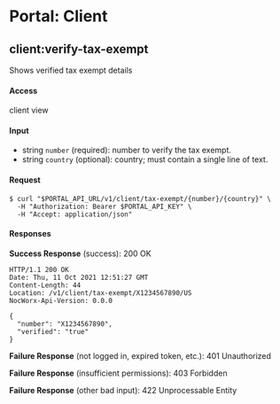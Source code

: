 # Portal: Client

## client:verify-tax-exempt
Shows verified tax exempt details

#### Access
client view

#### Input
- string `number` (required): number to verify the tax exempt.
- string `country` (optional): country; must contain a single line of text.

#### Request
```
$ curl "$PORTAL_API_URL/v1/client/tax-exempt/{number}/{country}" \
  -H "Authorization: Bearer $PORTAL_API_KEY" \
  -H "Accept: application/json"
```

#### Responses
**Success Response** (success): 200 OK
```
HTTP/1.1 200 OK
Date: Thu, 11 Oct 2021 12:51:27 GMT
Content-Length: 44
Location: /v1/client/tax-exempt/X1234567890/US
NocWorx-Api-Version: 0.0.0

{
  "number": "X1234567890",
  "verified": "true"
}
```

**Failure Response** (not logged in, expired token, etc.): 401 Unauthorized

**Failure Response** (insufficient permissions): 403 Forbidden

**Failure Response** (other bad input): 422 Unprocessable Entity
